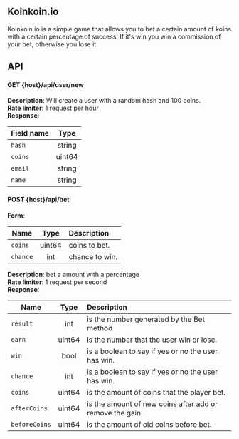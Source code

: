 ## Koinkoin.io

Koinkoin.io is a simple game that allows you to bet a certain amount of koins with a certain percentage of success. If it's win you win a commission of your bet, otherwise you lose it.

## API

#### GET {host}/api/user/new <br>
__Description__: Will create a user with a random hash and 100 coins. <br>
__Rate limiter__: 1 request per hour <br>
__Response__: <br>

| Field name    | Type         |
| ------------- |:------------:|
| `hash`       | string        |
| `coins`      | uint64        |
| `email`      | string        |
| `name`       | string        |

#### POST {host}/api/bet <br>

__Form__: <br>

| Name          | Type          | Description     |
| ------------- |:-------------:|:----------------|
| `coins`       | uint64        | coins to bet.   |
| `chance`      | int           | chance to win.   |


__Description__: bet a amount with a percentage <br>
__Rate limiter__: 1 request per second <br>
__Response__:

| Name          | Type          | Description                 |
| ------------- |:-------------:|:----------------------------|
| `result`        | int        | is the number generated by the Bet method       |
| `earn`         | uint64        | is the number that the user win or lose.     | 
| `win`          | bool           | is a boolean to say if yes or no the user has win.        | 
| `chance`       | int        | is a boolean to say if yes or no the user has win. | 
| `coins`       | uint64        | is the amount of coins that the player bet. | 
| `afterCoins`       | uint64        | is the amount of new coins after add or remove the gain. | 
| `beforeCoins`       | uint64        | is the amount of old coins before bet.| 

